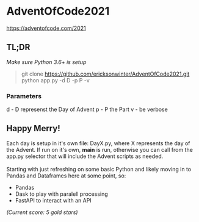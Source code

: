 # AdventOfCode2021
https://adventofcode.com/2021

## TL;DR
_Make sure Python 3.6+ is setup_
> git clone https://github.com/ericksonwinter/AdventOfCode2021.git<br>
> python app.py -d D -p P -v

### Parameters
d - D represenst the Day of Advent
p - P the Part
v - be verbose

## Happy Merry!
Each day is setup in it's own file: DayX.py, where X represents the day of the Advent.  If run on it's own, __main__ is run, otherwise you can call from the app.py selector that will include the Advent scripts as needed.<br>
<br>
Starting with just refreshing on some basic Python and likely moving in to Pandas and Dataframes here at some point, so:
- Pandas
- Dask to play with paralell processing
- FastAPI to interact with an API

_(Current score: 5 gold stars)_

